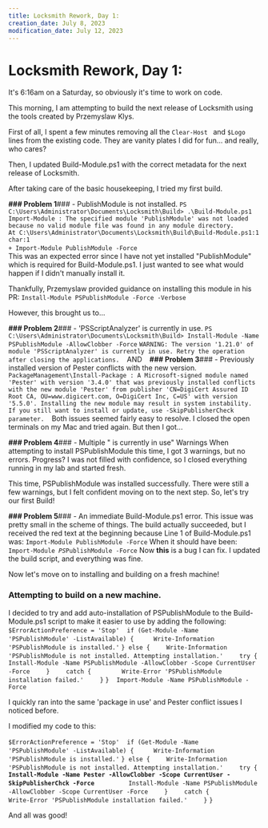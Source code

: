 ```yaml
---
title: Locksmith Rework, Day 1:
creation_date: July 8, 2023
modification_date: July 12, 2023
---
```



# Locksmith Rework, Day 1:
It's 6:16am on a Saturday, so obviously it's time to work on code. 

This morning, I am attempting to build the next release of Locksmith using the tools created by Przemyslaw Klys. 

First of all, I spent a few minutes removing all the 
`Clear-Host `
and 
`$Logo `
lines from the existing code. They are vanity plates I did for fun... and really, who cares?

Then, I updated Build-Module.ps1 with the correct metadata for the next release of Locksmith. 

After taking care of the basic housekeeping, I tried my first build.

**### Problem 1**###  - PublishModule is not installed.
`PS C:\Users\Administrator\Documents\Locksmith\Build> .\Build-Module.ps1`
`Import-Module : The specified module 'PublishModule' was not loaded because no valid module file was found in any module directory.                                                     At C:\Users\Administrator\Documents\Locksmith\Build\Build-Module.ps1:1 char:1                                                                                                           + Import-Module PublishModule -Force                                  `
`
`
This was an expected error since I have not yet installed "PublishModule" which is required for Build-Module.ps1. I just wanted to see what would happen if I didn't manually install it.

Thankfully, Przemyslaw provided guidance on installing this module in his PR:
`Install-Module PSPublishModule -Force -Verbose`

However, this brought us to...

**### Problem 2**###  - 'PSScriptAnalyzer' is currently in use.
`PS C:\Users\Administrator\Documents\Locksmith\Build> Install-Module -Name PSPublishModule -AllowClobber -Force`
`WARNING: The version '1.21.0' of module 'PSScriptAnalyzer' is currently in use. Retry the operation after closing the applications.`
`
`
AND
`
`
**### Problem 3**###  - Previously installed version of Pester conflicts with the new version.
`PackageManagement\Install-Package : A Microsoft-signed module named 'Pester' with version '3.4.0' that was previously installed conflicts with the new module 'Pester' from publisher 'CN=DigiCert Assured ID Root CA, OU=www.digicert.com, O=DigiCert Inc, C=US' with version '5.5.0'. Installing the new module may result in system instability. If you still want to install or update, use -SkipPublisherCheck parameter.`
`
`
Both issues seemed fairly easy to resolve. I closed the open terminals on my Mac and tried again. But then I got...

**### Problem 4**###  - Multiple "<package> is currently in use" Warnings 
When attempting to install PSPublishModule this time, I got 3 warnings, but no errors. Progress? I was not filled with confidence, so I closed everything running in my lab and started fresh.

This time, PSPublishModule was installed successfully. There were still a few warnings, but I felt confident moving on to the next step. So, let's try our first Build!

**### Problem 5**###  - An immediate Build-Module.ps1 error.
This issue was pretty small in the scheme of things. The build actually succeeded, but I received the red text at the beginning because Line 1 of Build-Module.ps1 was:
`Import-Module PublishModule -Force`
When it should have been:
`Import-Module `_`PS`_`PublishModule -Force`
Now **this** is a bug I can fix.  I updated the build script, and everything was fine.

Now let's move on to installing and building on a fresh machine!

### Attempting to build on a new machine.
I decided to try and add auto-installation of PSPublishModule to the Build-Module.ps1 script to make it easier to use by adding the following:
`$ErrorActionPreference = 'Stop'`
`
`
`if (Get-Module -Name 'PSPublishModule' -ListAvailable) { `
`    Write-Information 'PSPublishModule is installed.'`
`} else {`
`    Write-Information 'PSPublishModule is not installed. Attempting installation.'`
`    try {`
`        Install-Module -Name PSPublishModule -AllowClobber -Scope CurrentUser -Force`
`    }`
`    catch {`
`        Write-Error 'PSPublishModule installation failed.'`
`    }`
`}`
`
`
`Import-Module -Name PSPublishModule -Force`

I quickly ran into the same 'package in use' and Pester conflict issues I noticed before.

I modified my code to this:  

`$ErrorActionPreference = 'Stop'`
`
`
`if (Get-Module -Name 'PSPublishModule' -ListAvailable) { `
`    Write-Information 'PSPublishModule is installed.'`
`} else {`
`    Write-Information 'PSPublishModule is not installed. Attempting installation.'`
`    try {`
`        `**`Install-Module -Name Pester -AllowClobber -Scope CurrentUser -SkipPublisherChck -Force`**`
`
`        Install-Module -Name PSPublishModule -AllowClobber -Scope CurrentUser -Force`
`    }`
`    catch {`
`        Write-Error 'PSPublishModule installation failed.'`
`    }`
`}`

And all was good!

